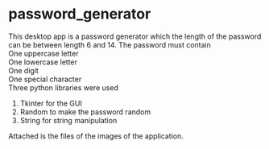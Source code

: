 # password_generator
This desktop app is a password generator which the length of the password can be between length 6 and 14. The password must contain <br/>
One uppercase letter<br/>
One lowercase letter<br/>
One digit<br/>
One special character<br/>
Three python libraries were used
<ol>
<li>Tkinter for the GUI</li>
<li>Random to make the password random</li>
<li>String for string manipulation</li>
</ol>
Attached is the files of  the images of the application.
